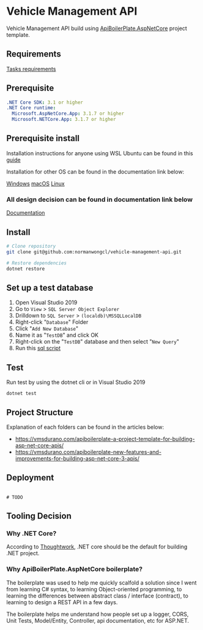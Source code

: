 # Vehicle Management API

Vehicle Management API build using [ApiBoilerPlate.AspNetCore](https://github.com/proudmonkey/ApiBoilerPlate) project template.

## Requirements
[Tasks requirements](https://github.com/normanwongcl/vehicle-management-api/blob/master/Documentation/)

## Prerequisite

```yaml
.NET Core SDK: 3.1 or higher
.NET Core runtime:
  Microsoft.AspNetCore.App: 3.1.7 or higher
  Microsoft.NETCore.App: 3.1.7 or higher
```

## Prerequisite install

Installation instructions for anyone using WSL Ubuntu can be found in this [guide](https://ubuntu.com/blog/creating-cross-platform-applications-with-net-on-ubuntu-on-wsl)

Installation for other OS can be found in the documentation link below:

[Windows](https://docs.microsoft.com/en-us/dotnet/core/install/windows?tabs=netcore31)
[macOS](https://docs.microsoft.com/en-us/dotnet/core/install/macos)
[Linux](https://docs.microsoft.com/en-us/dotnet/core/install/linux)

### All design decision can be found in documentation link below

[Documentation](https://github.com/normanwongcl/vehicle-management-api/blob/master/Documentation/)

## Install

```bash
# Clone repository
git clone git@github.com:normanwongcl/vehicle-management-api.git

# Restore dependencies
dotnet restore

```

## Set up a test database

1. Open Visual Studio 2019
2. Go to `View` > `SQL Server Object Explorer`
3. Drilldown to `SQL Server` > `(localdb)\MSSQLLocalDB`
4. Right-click "`Database`" Folder
5. Click "`Add New Database`"
6. Name it as "`TestDB`" and click OK
7. Right-click on the "`TestDB`" database and then select "`New Query`"
8. Run this [sql script](https://github.com/normanwongcl/vehicle-management-api/blob/master/Documentation/Database%20Design/TestDB.sql)

## Test

Run test by using the dotnet cli or in Visual Studio 2019

```
dotnet test
```

## Project Structure

Explanation of each folders can be found in the articles below:

- https://vmsdurano.com/apiboilerplate-a-project-template-for-building-asp-net-core-apis/
- https://vmsdurano.com/apiboilerplate-new-features-and-improvements-for-building-asp-net-core-3-apis/

## Deployment

```

# TODO

```

## Tooling Decision

### Why .NET Core?

According to [Thoughtwork](https://www.thoughtworks.com/radar/platforms/net-core), .NET core should be the default for building .NET project.

### Why ApiBoilerPlate.AspNetCore boilerplate?

The boilerplate was used to help me quickly scalfold a solution since I went from learning C# syntax, to learning Object-oriented programming, to learning the differences between abstract class / interface (contract), to learning to design a REST API in a few days.

The boilerplate helps me understand how people set up a logger, CORS, Unit Tests, Model/Entity, Controller, api documentation, etc for ASP.NET.
